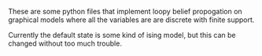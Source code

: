 These are some python files that implement loopy belief propogation on
graphical models where all the variables are are discrete with finite support.

Currently the default state is some kind of ising model, but this can be
changed without too much trouble.

